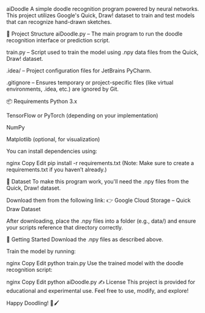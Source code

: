 aiDoodle
A simple doodle recognition program powered by neural networks. This project utilizes Google's Quick, Draw! dataset to train and test models that can recognize hand-drawn sketches.

🧠 Project Structure
aiDoodle.py – The main program to run the doodle recognition interface or prediction script.

train.py – Script used to train the model using .npy data files from the Quick, Draw! dataset.

.idea/ – Project configuration files for JetBrains PyCharm.

.gitignore – Ensures temporary or project-specific files (like virtual environments, .idea, etc.) are ignored by Git.

📦 Requirements
Python 3.x

TensorFlow or PyTorch (depending on your implementation)

NumPy

Matplotlib (optional, for visualization)

You can install dependencies using:

nginx
Copy
Edit
pip install -r requirements.txt
(Note: Make sure to create a requirements.txt if you haven’t already.)

📁 Dataset
To make this program work, you'll need the .npy files from the Quick, Draw! dataset.

Download them from the following link:
👉 Google Cloud Storage – Quick Draw Dataset

After downloading, place the .npy files into a folder (e.g., data/) and ensure your scripts reference that directory correctly.

🚀 Getting Started
Download the .npy files as described above.

Train the model by running:

nginx
Copy
Edit
python train.py
Use the trained model with the doodle recognition script:

nginx
Copy
Edit
python aiDoodle.py
✍️ License
This project is provided for educational and experimental use.
Feel free to use, modify, and explore!

Happy Doodling! 🎨🖌️
